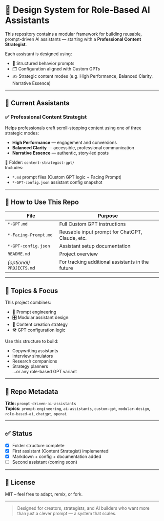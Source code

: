 # 🧠 Design System for Role-Based AI Assistants

This repository contains a modular framework for building reusable, prompt-driven AI assistants — starting with a **Professional Content Strategist**.

Each assistant is designed using:
- 🔧 Structured behavior prompts
- 🗂 Configuration aligned with Custom GPTs
- ✍️ Strategic content modes (e.g. High Performance, Balanced Clarity, Narrative Essence)

---

## 📁 Current Assistants

### ✅ Professional Content Strategist
Helps professionals craft scroll-stopping content using one of three strategic modes:
- **High Performance** — engagement and conversions
- **Balanced Clarity** — accessible, professional communication
- **Narrative Essence** — authentic, story-led posts

📂 Folder: `content-strategist-gpt/`  
Includes:
- `*.md` prompt files (Custom GPT logic + Facing Prompt)
- `*-GPT-config.json` assistant config snapshot

---

## 🚀 How to Use This Repo

| File | Purpose |
|------|---------|
| `*-GPT.md` | Full Custom GPT instructions |
| `*-Facing-Prompt.md` | Reusable input prompt for ChatGPT, Claude, etc. |
| `*-GPT-config.json` | Assistant setup documentation |
| `README.md` | Project overview |
| *(optional)* `PROJECTS.md` | For tracking additional assistants in the future |

---

## 🧭 Topics & Focus

This project combines:
- 🧠 Prompt engineering  
- 🎛 Modular assistant design  
- 📎 Content creation strategy  
- 🛠 GPT configuration logic  

Use this structure to build:
- Copywriting assistants  
- Interview simulators  
- Research companions  
- Strategy planners  
...or any role-based GPT variant

---

## 🔗 Repo Metadata

**Title:** `prompt-driven-ai-assistants`  
**Topics:** `prompt-engineering`, `ai-assistants`, `custom-gpt`, `modular-design`, `role-based-ai`, `chatgpt`, `openai`

---

## ✅ Status

- [x] Folder structure complete  
- [x] First assistant (Content Strategist) implemented  
- [x] Markdown + config + documentation added  
- [ ] Second assistant (coming soon)

---

## 📄 License

MIT – feel free to adapt, remix, or fork.

---

> Designed for creators, strategists, and AI builders who want more than just a clever prompt — a system that scales.
